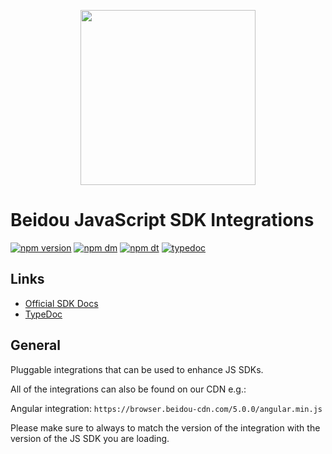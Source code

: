 <p align="center">
  <a href="https://beidou.io" target="_blank" align="center">
    <img src="https://beidou-brand.storage.googleapis.com/beidou-logo-black.png" width="280">
  </a>
  <br />
</p>

# Beidou JavaScript SDK Integrations

[![npm version](https://img.shields.io/npm/v/@beidou/integrations.svg)](https://www.npmjs.com/package/@beidou/integrations)
[![npm dm](https://img.shields.io/npm/dm/@beidou/integrations.svg)](https://www.npmjs.com/package/@beidou/integrations)
[![npm dt](https://img.shields.io/npm/dt/@beidou/integrations.svg)](https://www.npmjs.com/package/@beidou/integrations)
[![typedoc](https://img.shields.io/badge/docs-typedoc-blue.svg)](http://getbeidou.github.io/beidou-javascript/)

## Links

- [Official SDK Docs](https://docs.beidou.io/quickstart/)
- [TypeDoc](http://getbeidou.github.io/beidou-javascript/)

## General

Pluggable integrations that can be used to enhance JS SDKs.

All of the integrations can also be found on our CDN e.g.:

Angular integration: `https://browser.beidou-cdn.com/5.0.0/angular.min.js`

Please make sure to always to match the version of the integration with the version of the JS SDK you are loading.
